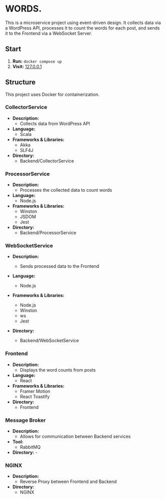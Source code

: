 # WORDS.

This is a microservice project using event-driven design. It collects data via a WordPress API, processes it to count the words for each post, and sends it to the Frontend via a WebSocket Server.

## Start

1. **Run:** `docker compose up`
2. **Visit:** [127.0.0.1](http://127.0.0.1)

## Structure

This project uses Docker for containerization.

### CollectorService

- **Description:**
  - Collects data from WordPress API
- **Language:**
  - Scala
- **Frameworks & Libraries:**
  - Akka
  - SLF4J
- **Directory:**
  - Backend/CollectorService

### ProcessorService

- **Description:**
  - Processes the collected data to count words
- **Language:**
  - Node.js
- **Frameworks & Libraries:**
  - Winston
  - JSDOM
  - Jest
- **Directory:**
  - Backend/ProcessorService

### WebSocketService

- **Description:**
  - Sends processed data to the Frontend
- **Language:**
  - Node.js
- **Frameworks & Libraries:**

  - Node.js
  - Winston
  - ws
  - Jest

- **Directory:**
  - Backend/WebSocketService

### Frontend

- **Description:**
  - Displays the word counts from posts
- **Language:**
  - React
- **Frameworks & Libraries:**
  - Framer Motion
  - React Toastify
- **Directory:**
  - Frontend

### Message Broker

- **Description:**
  - Allows for communication between Backend services
- **Tool:**
  - RabbitMQ
- **Directory:** -

### NGINX

- **Description:**
  - Reverse Proxy between Frontend and Backend
- **Directory:**
  - NGINX
